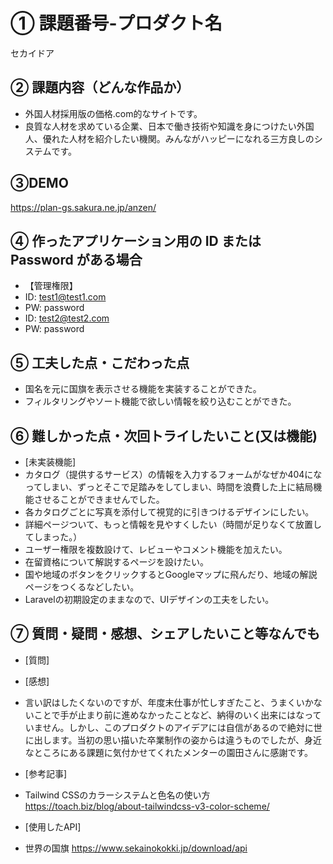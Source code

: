 # ① 課題番号-プロダクト名

セカイドア

## ② 課題内容（どんな作品か）

- 外国人材採用版の価格.com的なサイトです。
- 良質な人材を求めている企業、日本で働き技術や知識を身につけたい外国人、優れた人材を紹介したい機関。みんながハッピーになれる三方良しのシステムです。

## ③DEMO

https://plan-gs.sakura.ne.jp/anzen/

## ④ 作ったアプリケーション用の ID または Password がある場合

- 【管理権限】
- ID: test1@test1.com
- PW: password
- ID: test2@test2.com
- PW: password

## ⑤ 工夫した点・こだわった点

- 国名を元に国旗を表示させる機能を実装することができた。
- フィルタリングやソート機能で欲しい情報を絞り込むことができた。

## ⑥ 難しかった点・次回トライしたいこと(又は機能)
- [未実装機能]
- カタログ（提供するサービス）の情報を入力するフォームがなぜか404になってしまい、ずっとそこで足踏みをしてしまい、時間を浪費した上に結局機能させることができませんでした。
- 各カタログごとに写真を添付して視覚的に引きつけるデザインにしたい。
- 詳細ページついて、もっと情報を見やすくしたい（時間が足りなくて放置してしまった。）
- ユーザー権限を複数設けて、レビューやコメント機能を加えたい。
- 在留資格について解説するページを設けたい。
- 国や地域のボタンをクリックするとGoogleマップに飛んだり、地域の解説ページをつくるなどしたい。
- Laravelの初期設定のままなので、UIデザインの工夫をしたい。

## ⑦ 質問・疑問・感想、シェアしたいこと等なんでも

- [質問]
- [感想]
- 言い訳はしたくないのですが、年度末仕事が忙しすぎたこと、うまくいかないことで手が止まり前に進めなかったことなど、納得のいく出来にはなっていません。しかし、このプロダクトのアイデアには自信があるので絶対に世に出します。当初の思い描いた卒業制作の姿からは違うものでしたが、身近なところにある課題に気付かせてくれたメンターの園田さんに感謝です。

- [参考記事]
- Tailwind CSSのカラーシステムと色名の使い方 https://toach.biz/blog/about-tailwindcss-v3-color-scheme/

- [使用したAPI]
- 世界の国旗 https://www.sekainokokki.jp/download/api